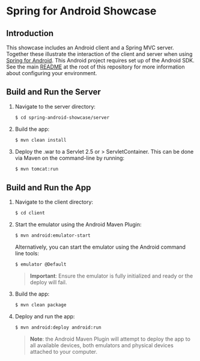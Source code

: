 # Spring for Android Showcase

## Introduction

This showcase includes an Android client and a Spring MVC server. Together these illustrate the interaction of the client and server when using [Spring for Android](http://www.springsource.org/spring-android).  This Android project requires set up of the Android SDK. See the main [README](../README.md) at the root of this repository for more information about configuring your environment.


## Build and Run the Server

1. Navigate to the server directory:

    ```sh
    $ cd spring-android-showcase/server
    ```

2. Build the app:

    ```sh
    $ mvn clean install
    ```

3. Deploy the .war to a Servlet 2.5 or > ServletContainer. This can be done via Maven on the command-line by running:

    ```sh
    $ mvn tomcat:run
    ```


## Build and Run the App

1. Navigate to the client directory:

    ```sh
    $ cd client
    ```

2. Start the emulator using the Android Maven Plugin:

    ```sh
    $ mvn android:emulator-start
    ```

    Alternatively, you can start the emulator using the Android command line tools:

    ```sh
    $ emulator @Default
    ```

    > **Important**: Ensure the emulator is fully initialized and ready or the deploy will fail.

3. Build the app:

    ```sh
    $ mvn clean package
    ```

4. Deploy and run the app:

    ```sh
    $ mvn android:deploy android:run
    ```

    > **Note**: the Android Maven Plugin will attempt to deploy the app to all available devices, both emulators and physical devices attached to your computer.


